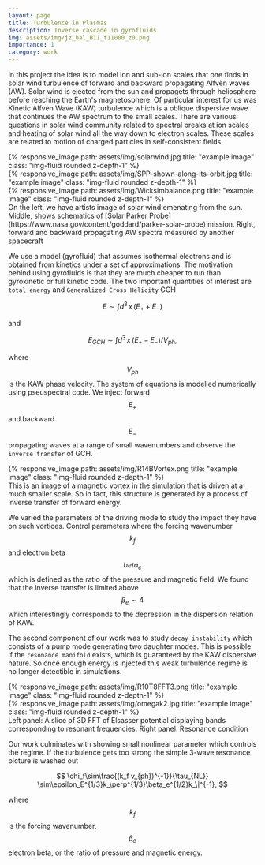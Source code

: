 ```yaml
---
layout: page
title: Turbulence in Plasmas
description: Inverse cascade in gyrofluids
img: assets/img/jz_bal_B11_t11000_z0.png
importance: 1
category: work
---
```


In this project the idea is to model ion and sub-ion scales that one finds in solar wind turbulence of forward and backward propagating Alfvèn waves (AW). Solar wind is ejected from the sun and propagets through heliosphere before reaching the Earth's magnetosphere. Of particular interest for us was Kinetic Alfvèn Wave (KAW) turbulence which is a oblique dispersive wave that continues the AW spectrum to the small scales. There are various questions in solar wind community related to spectral breaks at ion scales and heating of solar wind all the way down to electron scales. These scales are related to motion of charged particles in self-consistent fields.  

<div class="row justify-content-sm-center">
    <div class="col-sm-4 mt-3 mt-md-0">
        {% responsive_image path: assets/img/solarwind.jpg title: "example image" class: "img-fluid rounded z-depth-1" %}
    </div>
    <div class="col-sm-4 mt-3 mt-md-0">
        {% responsive_image path: assets/img/SPP-shown-along-its-orbit.jpg title: "example image" class: "img-fluid rounded z-depth-1" %}
    </div>
    <div class="col-sm-3 mt-3 mt-md-0">
        {% responsive_image path: assets/img/Wicksimbalance.png title: "example image" class: "img-fluid rounded z-depth-1" %}
    </div>
</div>
<div class="caption">
    On the left, we have artists image of solar wind emenating from the sun. Middle, shows schematics of [Solar Parker Probe](https://www.nasa.gov/content/goddard/parker-solar-probe) mission. Right, forward and backward propagating AW spectra measured by another spacecraft
</div>

We use a model (gyrofluid) that assumes isothermal electrons and is obtained from kinetics under a set of approximations. The motivation behind using gyrofluids is that they are much cheaper to run than gyrokinetic or full kinetic code. The two important quantities of interest are `total energy` and `Generalized Cross Helicity` GCH

$$
	E \sim \int d^3\,x\, ( E_+ + E_- ) 
$$

and

$$
	E_{GCH} \sim \int d^3\,x\, ( E_+ - E_- )/V_{ph},
$$

where $$V_{ph}$$ is the KAW phase velocity. The system of equations is modelled numerically using pseuspectral code. We inject forward $$E_+$$ and backward $$E_-$$ propagating waves at a range of small wavenumbers and observe the `inverse transfer` of GCH. 

<div class="row">
    <div class="col-sm mt-3 mt-md-0">
        {% responsive_image path: assets/img/R14BVortex.png title: "example image" class: "img-fluid rounded z-depth-1" %}
    </div>
</div>
<div class="caption">
    This is an image of a magnetic vortex in the simulation that is driven at a much smaller scale. So in fact, this structure is generated by a process of inverse transfer of forward energy.
</div>

We varied the parameters of the driving mode to study the impact they have on such vortices. Control parameters where the forcing wavenumber $$k_f$$ and electron beta $$beta_e$$ which is defined as the ratio of the pressure and magnetic field. We found that the inverse transfer is limited above $$\beta_e\sim 4$$ which interestingly corresponds to the depression in the dispersion relation of KAW. 

The second component of our work was to study `decay instability` which consists of a pump mode generating two daughter modes. This is possible if the `resonance manifold` exists, which is guaranteed by the KAW dispersive nature. So once enough energy is injected this weak turbulence regime is no longer detectible in simulations. 


<div class="row justify-content-sm-center">
    <div class="col-sm-6 mt-3 mt-md-0">
        {% responsive_image path: assets/img/R10T8FFT3.png title: "example image" class: "img-fluid rounded z-depth-1" %}
    </div>
    <div class="col-sm-4 mt-3 mt-md-0">
        {% responsive_image path: assets/img/omegak2.jpg title: "example image" class: "img-fluid rounded z-depth-1" %}
    </div>
</div>
<div class="caption">
    Left panel: A slice of 3D FFT of Elsasser potential displaying bands corresponding to resonant frequencies. Right panel: Resonance condition
</div>

Our work culminates with showing small nonlinear parameter which controls the regime. If the turbulence gets too strong the simple 3-wave resonance picture is washed out

$$
\chi_f\sim\frac{(k_f v_{ph})^{-1}}{\tau_{NL}} \sim\epsilon_E^{1/3}k_\perp^{1/3}\beta_e^{1/2}k_\|^{-1},
$$

where $$k_f$$ is the forcing wavenumber, $$\beta_e$$ electron beta, or the ratio of pressure and magnetic energy. 